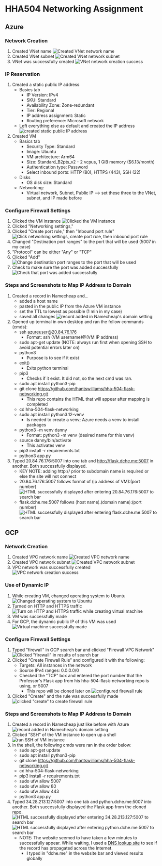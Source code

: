 # HHA504 Networking Assignment

## Azure
### Network Creation
1. Created VNet name
![Created VNet network name](img/azure/network_creation/network_creation_1.png)
2. Created VNet subnet
![Created VNet network subnet](img/azure/network_creation/network_creation_2.png)
3. VNet was successfully created
![VNet network creation success](img/azure/network_creation/network_creation_3.png)

### IP Reservation
1. Created a static public IP address
    * Basics tab
        * IP Version: IPv4
        * SKU: Standard
        * Availability Zone: Zone-redundant
        * Tier: Regional
        * IP address assignment: Static
        * Routing preference: Microsoft network
    * Left everything else as default and created the IP address
![created static public IP address](img/azure/ip_reservation/reservation.png)
2. Created VM
    * Basics tab
        * Security Type: Standard
        * Image: Ubuntu
        * VM architecture: Arm64
        * Size: Standard_B2pts_v2 - 2 vcpus, 1 GiB memory ($6.13/month)
        * Authentication type: Password
        * Select inbound ports: HTTP (80), HTTPS (443), SSH (22)
    * Disks
        * OS disk size: Standard
    * Networking:
        * Virtual network, Subnet, Public IP --> set these three to the VNet, subnet, and IP made before

### Configure Firewall Settings
1. Clicked the VM instance 
![Clicked the VM instance](img/azure/firewall/firewall_1.png) 
2. Clicked "Networking settings," 
3. Clicked "Create port rule," then "Inbound port rule"
![Click networking settings, create port rule, then inbound port rule](img/azure/firewall/firewall_2.png) 
4. Changed "Destination port ranges" to the port that will be used (5007 in my case)
5. "Protocol" can be either "Any" or "TCP"
6. Clicked "Add"
![Change destination port ranges to the port that will be used](img/azure/firewall/firewall_3.png) 
7. Check to make sure the port was added successfully
![Check that port was added successfully](img/azure/firewall/firewall_4.png) 


### Steps and Screenshots to Map IP Address to Domain
1. Created a record in Namecheap and...
    * added a host name
    * pasted in the public IP from the Azure VM instance
    * set the TTL to lowest as possible (1 min in my case)
    * saved all changes
![record added in Namecheap's domain setting](img/azure/dns/namecheap.png)
2. Opened up terminal in own desktop and ran the follow commands (cmds):
    * ssh azureuser@20.84.76.176
        * Format: ssh (VM username)@(VM IP address)
    * sudo apt-get update (NOTE: always run first when opening SSH to avoid potential errors later on)
    * python3
        * Purpose is to see if it exist
    * exit()
        * Exits python terminal
    * pip3
        * Checks if it exist. It did not, so the next cmd was ran.
    * sudo apt install python3-pip
    * git clone https://github.com/hantswilliams/hha-504-flask-networking.git
        * This repo contains the HTML that will appear after mapping is completed
    * cd hha-504-flask-networking
    * sudo apt install python3.12-venv
        * Is needed to create a venv; Azure needs a venv to install packages
    * python3 -m venv danny
        * Format: python3 -m venv (desired name for this venv)
    * source danny/bin/activate
        * This activates venv
    * pip3 install -r requirements.txt
    * python3 app.py
3. Typed 20.84.76.176:5007 into one tab and http://flask.dche.me:5007 in another. Both successfully displayed.
    * KEY NOTE: adding http:// prior to subdomain name is required or else the site will not connect
    * 20.84.76.176:5007 follows format of (ip address of VM):(port number)
![HTML successfully displayed after entering 20.84.76.176:5007 to search bar](img/azure/dns/enter_ip_n_port.png)
     * flask.dche.me:5007 follows (host name).(domain name):(port number)
![HTML successfully displayed after entering flask.dche.me:5007 to search bar](img/azure/dns/enter_domain_n_port.png)

## GCP
### Network Creation
1. Created VPC network name
![Created VPC network name](img/gcp/network_creation/network_creation_1.png)
2. Created VPC network subnet
![Created VPC network subnet](img/gcp/network_creation/network_creation_2.png)
3. VPC network was successfully created
![VPC network creation success](img/gcp/network_creation/network_creation_3.png)

### Use of Dynamic IP
1. While creating VM, changed operating system to Ubuntu
![Changed operating system to Ubuntu](img/gcp/ip_reservation/make_vm_1.png)
3. Turned on HTTP and HTTPS traffic
![Turn on HTTP and HTTPS traffic while creating virtual machine](img/gcp/ip_reservation/make_vm_2.png)
4. VM was successfully made
5. For GCP, the dynamic public IP of this VM was used
![Virtual machine successfully made](img/gcp/ip_reservation/public_ip.png)

### Configure Firewall Settings
1. Typed "firewall" in GCP search bar and clicked "Firewall VPC Network"
![Clicked "firewall" in results of search bar](img/gcp/firewall/go_to_firewall.png)
2. Clicked "Create Firewall Rule" and configured it with the following:
    * Targets: All instances in the network 
    * Source IPv4 ranges: 0.0.0.0/0
    * Checked the "TCP" box and entered the port number that the Professor's Flask app from his hha-504-flask-networking repo is using, or 5007
        * This repo will be cloned later on
![configured firewall rule](img/gcp/firewall/rule_config.png)
3. Clicked "Create" and the rule was successfully made
![clicked "create" to create firewall rule](img/gcp/firewall/rule_created.png)

### Steps and Screenshots to Map IP Address to Domain
1. Created a record in Namecheap just like before with Azure
![record added in Namecheap's domain setting](img/gcp/dns/namecheap.png)
2. Clicked "SSH" of the VM instance to open up a shell
![ran SSH of VM instance](img/gcp/dns/ran_ssh.png)
3. In the shell, the following cmds were ran in the order below:
    * sudo apt-get update
    * sudo apt install python3-pip
    * git clone https://github.com/hantswilliams/hha-504-flask-networking.git
    * cd hha-504-flask-networking
    * pip3 install -r requirements.txt
    * sudo ufw allow 5007
    * sudo ufw allow 80
    * sudo ufw allow 443
    * python3 app.py
5. Typed 34.28.213.127:5007 into one tab and python.dche.me:5007 into another. Both successfully displayed the Flask app from the cloned repo.
![HTML successfully displayed after entering 34.28.213.127:5007 to search bar](img/gcp/dns/enter_ip_n_port.png)
![HTML successfully displayed after entering python.dche.me:5007 to search bar](img/gcp/dns/enter_domain_n_port.png)
   * NOTE: The website seemed to have taken a few minutes to successfully appear. While waiting, I used a [DNS lookup site](https://www.whatsmydns.net/dns-lookup/a-records) to see if the record has propagated across the Internet.
      * I typed in "dche.me" in the website bar and viewed results globally 
